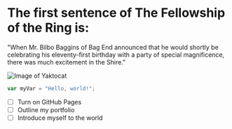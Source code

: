 # The first sentence of The Fellowship of the Ring is:
"When Mr. Bilbo Baggins of Bag End announced that he would shortly be celebrating his eleventy-first birthday with a party of special magnificence, there was much excitement in the Shire."

![Image of Yaktocat](https://octodex.github.com/images/yaktocat.png)

``` javascript
var myVar = "Hello, world!";
```
- [ ] Turn on GitHub Pages
- [ ] Outline my portfolio
- [ ] Introduce myself to the world
